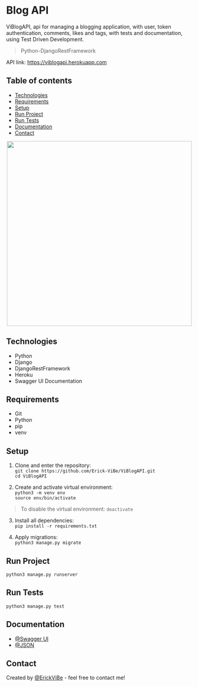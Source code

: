 # Blog API
ViBlogAPI, api for managing a blogging application, with user, token authentication, comments, likes and tags, with tests and documentation, using Test Driven Development.

> Python-DjangoRestFramework

API link: https://viblogapi.herokuapp.com

## Table of contents
* [Technologies](#technologies)
* [Requirements](#requirements)
* [Setup](#setup)
* [Run Project](#run-project)
* [Run Tests](#run-tests)
* [Documentation](#documentation)
* [Contact](#contact)

<p align='center'>
  <img src="https://images.squarespace-cdn.com/content/52406c2ae4b02a75078310d2/1443135342749-RJVV8LC0NF4ECX1U3MU8/?content-type=image%2Fjpeg" width="500" >
</p>

## Technologies
* Python
* Django
* DjangoRestFramework
* Heroku
* Swagger UI Documentation

## Requirements
* Git
* Python
* pip
* venv

## Setup
1. Clone and enter the repository:\
`git clone https://github.com/Erick-ViBe/ViBlogAPI.git`\
`cd ViBlogAPI`

2. Create and activate virtual environment:\
`python3 -m venv env`\
`source env/bin/activate`

> To disable the virtual environment: `deactivate`

3. Install all dependencies:\
`pip install -r requirements.txt`

4. Apply migrations:\
`python3 manage.py migrate`

## Run Project
`python3 manage.py runserver`

## Run Tests
`python3 manage.py test`

## Documentation
* [@Swagger UI](https://viblogapi.herokuapp.com/docs/)
* [@JSON](https://viblogapi.herokuapp.com/docs.json)

## Contact
Created by [@ErickViBe](https://erickvibe.xyz/) - feel free to contact me!
